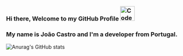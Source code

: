 ### Hi there, Welcome to my GitHub Profile <img src="https://media.giphy.com/media/kH1DBkPNyZPOk0BxrM/giphy.gif" alt="Coder GIF" width="40">

### My name is João Castro and I'm a developer from Portugal.
![Anurag's GitHub stats](https://github-readme-stats.vercel.app/api?username=jcastroo&theme=radical&show_icons=true)

<br />

